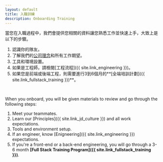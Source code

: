 ```yaml
---
layout: default
title: 入職訓練
description: Onboarding Training
---
```


當您在入職過程中，我們會提供您相關的資料讓您熟悉工作並快速上手，大致上是以下的步驟。

1. 認識你的隊友。
1. 了解我們的[公司理念]({{site.link_jd_culture}})和所有工作期望。
1. 工具和環境設置。
1. 如果是工程師，請檢閱[工程流程]({{ site.link_engineering }})。
1. 如果您是前端或後端工程，則需要進行3到6個月的**[全端培訓計劃]({{ site.link_fullstack_training }})**。

<br>

When you onboard, you will be given materials to review and go through the following steps:

1. Meet your teammates.
1. Learn our [Principles]({{ site.link_jd_culture }}) and all work expectations.
1. Tools and environment setup.
1. If an engineer, know [Enigneering]({{ site.link_engineering }}) expectations.
1. If you're a front-end or a back-end engineering, you will go through a 3-6 month **[Full Stack Training Program]({{ site.link_fullstack_training }})**. 